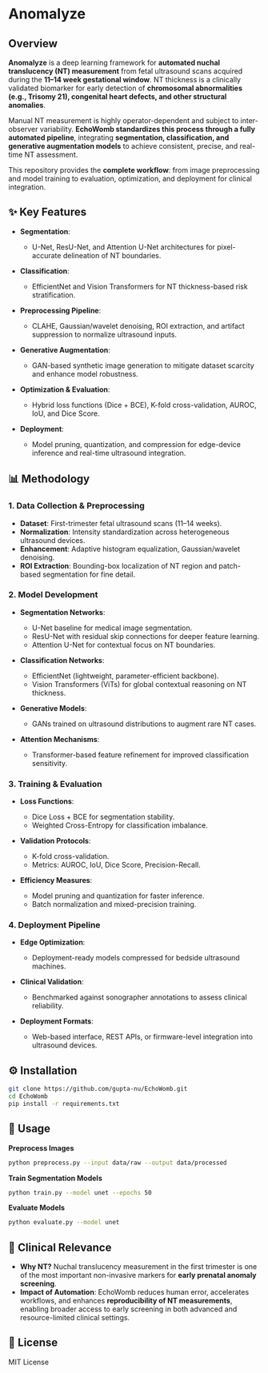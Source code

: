 

# Anomalyze

## Overview

**Anomalyze** is a deep learning framework for **automated nuchal translucency (NT) measurement** from fetal ultrasound scans acquired during the **11–14 week gestational window**. NT thickness is a clinically validated biomarker for early detection of **chromosomal abnormalities (e.g., Trisomy 21), congenital heart defects, and other structural anomalies**.

Manual NT measurement is highly operator-dependent and subject to inter-observer variability. **EchoWomb standardizes this process through a fully automated pipeline**, integrating **segmentation, classification, and generative augmentation models** to achieve consistent, precise, and real-time NT assessment.

This repository provides the **complete workflow**: from image preprocessing and model training to evaluation, optimization, and deployment for clinical integration.



## ✨ Key Features

* **Segmentation**:

  * U-Net, ResU-Net, and Attention U-Net architectures for pixel-accurate delineation of NT boundaries.
* **Classification**:

  * EfficientNet and Vision Transformers for NT thickness-based risk stratification.
* **Preprocessing Pipeline**:

  * CLAHE, Gaussian/wavelet denoising, ROI extraction, and artifact suppression to normalize ultrasound inputs.
* **Generative Augmentation**:

  * GAN-based synthetic image generation to mitigate dataset scarcity and enhance model robustness.
* **Optimization & Evaluation**:

  * Hybrid loss functions (Dice + BCE), K-fold cross-validation, AUROC, IoU, and Dice Score.
* **Deployment**:

  * Model pruning, quantization, and compression for edge-device inference and real-time ultrasound integration.



## 📊 Methodology

### 1. Data Collection & Preprocessing

* **Dataset**: First-trimester fetal ultrasound scans (11–14 weeks).
* **Normalization**: Intensity standardization across heterogeneous ultrasound devices.
* **Enhancement**: Adaptive histogram equalization, Gaussian/wavelet denoising.
* **ROI Extraction**: Bounding-box localization of NT region and patch-based segmentation for fine detail.

### 2. Model Development

* **Segmentation Networks**:

  * U-Net baseline for medical image segmentation.
  * ResU-Net with residual skip connections for deeper feature learning.
  * Attention U-Net for contextual focus on NT boundaries.
* **Classification Networks**:

  * EfficientNet (lightweight, parameter-efficient backbone).
  * Vision Transformers (ViTs) for global contextual reasoning on NT thickness.
* **Generative Models**:

  * GANs trained on ultrasound distributions to augment rare NT cases.
* **Attention Mechanisms**:

  * Transformer-based feature refinement for improved classification sensitivity.

### 3. Training & Evaluation

* **Loss Functions**:

  * Dice Loss + BCE for segmentation stability.
  * Weighted Cross-Entropy for classification imbalance.
* **Validation Protocols**:

  * K-fold cross-validation.
  * Metrics: AUROC, IoU, Dice Score, Precision-Recall.
* **Efficiency Measures**:

  * Model pruning and quantization for faster inference.
  * Batch normalization and mixed-precision training.

### 4. Deployment Pipeline

* **Edge Optimization**:

  * Deployment-ready models compressed for bedside ultrasound machines.
* **Clinical Validation**:

  * Benchmarked against sonographer annotations to assess clinical reliability.
* **Deployment Formats**:

  * Web-based interface, REST APIs, or firmware-level integration into ultrasound devices.


## ⚙️ Installation

```bash
git clone https://github.com/gupta-nu/EchoWomb.git
cd EchoWomb
pip install -r requirements.txt
```


## 🚀 Usage

**Preprocess Images**

```bash
python preprocess.py --input data/raw --output data/processed
```

**Train Segmentation Models**

```bash
python train.py --model unet --epochs 50
```

**Evaluate Models**

```bash
python evaluate.py --model unet
```



## 🏥 Clinical Relevance

* **Why NT?**
  Nuchal translucency measurement in the first trimester is one of the most important non-invasive markers for **early prenatal anomaly screening**.
* **Impact of Automation**:
  EchoWomb reduces human error, accelerates workflows, and enhances **reproducibility of NT measurements**, enabling broader access to early screening in both advanced and resource-limited clinical settings.



## 📄 License

MIT License
